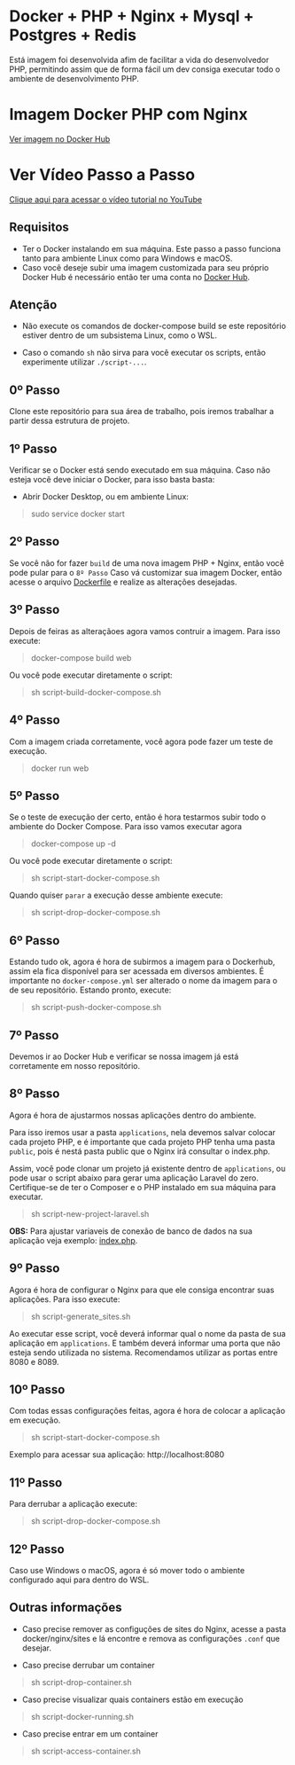 # Docker + PHP + Nginx + Mysql + Postgres + Redis
Está imagem foi desenvolvida afim de facilitar a vida do desenvolvedor PHP, permitindo assim que de forma fácil um dev consiga executar todo o ambiente de desenvolvimento PHP. 

# Imagem Docker PHP com Nginx
[Ver imagem no Docker Hub](https://hub.docker.com/r/urnau/php-community)

# Ver Vídeo Passo a Passo
[Clique aqui para acessar o vídeo tutorial no YouTube](https://youtu.be/tm4WpxBai0w)
## Requisitos
- Ter o Docker instalando em sua máquina. Este passo a passo funciona tanto para ambiente Linux como para Windows e macOS.
- Caso você deseje subir uma imagem customizada para seu próprio Docker Hub é necessário então ter uma conta no [Docker Hub](https://hub.docker.com).


## Atenção
- Não execute os comandos de docker-compose build se este repositório estiver dentro de um subsistema Linux, como o WSL.

- Caso o comando `sh` não sirva para você executar os scripts, então experimente utilizar `./script-...`.


## 0º Passo
Clone este repositório para sua área de trabalho, pois iremos trabalhar a partir dessa estrutura de projeto.


## 1º Passo
Verificar se o Docker está sendo executado em sua máquina. 
Caso não esteja você deve iniciar o Docker, para isso basta basta:
- Abrir Docker Desktop, ou em ambiente Linux:
> sudo service docker start


## 2º Passo
Se você não for fazer `build` de uma nova imagem PHP + Nginx, então você pode pular para o `8º Passo`
Caso vá customizar sua imagem Docker, então acesse o arquivo [Dockerfile](./Dockerfile) e realize as alterações desejadas.


## 3º Passo
Depois de feiras as alteraçãoes agora vamos contruir a imagem. Para isso execute:
> docker-compose build web

Ou você pode executar diretamente o script:
> sh script-build-docker-compose.sh


## 4º Passo
Com a imagem criada corretamente, você agora pode fazer um teste de execução.
> docker run web


## 5º Passo
Se o teste de execução der certo, então é hora testarmos subir todo o ambiente do Docker Compose.
Para isso vamos executar agora
> docker-compose up -d

Ou você pode executar diretamente o script:
> sh script-start-docker-compose.sh

Quando quiser `parar` a execução desse ambiente execute:
> sh script-drop-docker-compose.sh


## 6º Passo
Estando tudo ok, agora é hora de subirmos a imagem para o Dockerhub, assim ela fica disponível para ser acessada em diversos ambientes.
É importante no `docker-compose.yml` ser alterado o nome da imagem para o de seu repositório.
Estando pronto, execute:
> sh script-push-docker-compose.sh

## 7º Passo
Devemos ir ao Docker Hub e verificar se nossa imagem já está corretamente em nosso repositório.

## 8º Passo
Agora é hora de ajustarmos nossas aplicações dentro do ambiente.

Para isso iremos usar a pasta `applications`, nela devemos salvar colocar cada projeto PHP, e é importante que cada projeto PHP tenha uma pasta `public`, pois é nestá pasta public que o Nginx irá consultar o index.php.

Assim, você pode clonar um projeto já existente dentro de `applications`, ou pode usar o script abaixo para gerar uma aplicação Laravel do zero. Certifique-se de ter o Composer e o PHP instalado em sua máquina para executar.
> sh script-new-project-laravel.sh

<b>OBS:</b> Para ajustar variaveis de conexão de banco de dados na sua aplicação veja exemplo: [index.php](./applications/php1/public/index.php).


## 9º Passo
Agora é hora de configurar o Nginx para que ele consiga encontrar suas aplicações.
Para isso execute:
> sh script-generate_sites.sh

Ao executar esse script, você deverá informar qual o nome da pasta de sua aplicação em `applications`. E também deverá informar uma porta que não esteja sendo utilizada no sistema. Recomendamos utilizar as portas entre 8080 e 8089.

## 10º Passo
Com todas essas configurações feitas, agora é hora de colocar a aplicação em execução.
> sh script-start-docker-compose.sh


Exemplo para acessar sua aplicação:
http://localhost:8080

## 11º Passo
Para derrubar a aplicação execute:
> sh script-drop-docker-compose.sh

## 12º Passo
Caso use Windows o macOS, agora é só mover todo o ambiente configurado aqui para dentro do WSL.

## Outras informações
- Caso precise remover as configuções de sites do Nginx, acesse a pasta docker/nginx/sites e lá encontre e remova as configurações `.conf` que desejar.

- Caso precise derrubar um container
> sh script-drop-container.sh


- Caso precise visualizar quais containers estão em execução
> sh script-docker-running.sh


- Caso precise entrar em um container
> sh script-access-container.sh